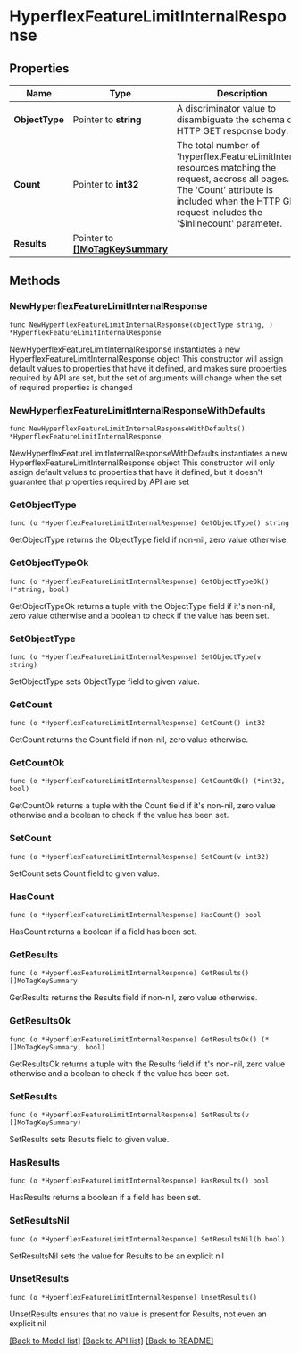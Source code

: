 # HyperflexFeatureLimitInternalResponse

## Properties

Name | Type | Description | Notes
------------ | ------------- | ------------- | -------------
**ObjectType** | Pointer to **string** | A discriminator value to disambiguate the schema of a HTTP GET response body. | 
**Count** | Pointer to **int32** | The total number of &#39;hyperflex.FeatureLimitInternal&#39; resources matching the request, accross all pages. The &#39;Count&#39; attribute is included when the HTTP GET request includes the &#39;$inlinecount&#39; parameter. | [optional] 
**Results** | Pointer to [**[]MoTagKeySummary**](mo.TagKeySummary.md) |  | [optional] 

## Methods

### NewHyperflexFeatureLimitInternalResponse

`func NewHyperflexFeatureLimitInternalResponse(objectType string, ) *HyperflexFeatureLimitInternalResponse`

NewHyperflexFeatureLimitInternalResponse instantiates a new HyperflexFeatureLimitInternalResponse object
This constructor will assign default values to properties that have it defined,
and makes sure properties required by API are set, but the set of arguments
will change when the set of required properties is changed

### NewHyperflexFeatureLimitInternalResponseWithDefaults

`func NewHyperflexFeatureLimitInternalResponseWithDefaults() *HyperflexFeatureLimitInternalResponse`

NewHyperflexFeatureLimitInternalResponseWithDefaults instantiates a new HyperflexFeatureLimitInternalResponse object
This constructor will only assign default values to properties that have it defined,
but it doesn't guarantee that properties required by API are set

### GetObjectType

`func (o *HyperflexFeatureLimitInternalResponse) GetObjectType() string`

GetObjectType returns the ObjectType field if non-nil, zero value otherwise.

### GetObjectTypeOk

`func (o *HyperflexFeatureLimitInternalResponse) GetObjectTypeOk() (*string, bool)`

GetObjectTypeOk returns a tuple with the ObjectType field if it's non-nil, zero value otherwise
and a boolean to check if the value has been set.

### SetObjectType

`func (o *HyperflexFeatureLimitInternalResponse) SetObjectType(v string)`

SetObjectType sets ObjectType field to given value.


### GetCount

`func (o *HyperflexFeatureLimitInternalResponse) GetCount() int32`

GetCount returns the Count field if non-nil, zero value otherwise.

### GetCountOk

`func (o *HyperflexFeatureLimitInternalResponse) GetCountOk() (*int32, bool)`

GetCountOk returns a tuple with the Count field if it's non-nil, zero value otherwise
and a boolean to check if the value has been set.

### SetCount

`func (o *HyperflexFeatureLimitInternalResponse) SetCount(v int32)`

SetCount sets Count field to given value.

### HasCount

`func (o *HyperflexFeatureLimitInternalResponse) HasCount() bool`

HasCount returns a boolean if a field has been set.

### GetResults

`func (o *HyperflexFeatureLimitInternalResponse) GetResults() []MoTagKeySummary`

GetResults returns the Results field if non-nil, zero value otherwise.

### GetResultsOk

`func (o *HyperflexFeatureLimitInternalResponse) GetResultsOk() (*[]MoTagKeySummary, bool)`

GetResultsOk returns a tuple with the Results field if it's non-nil, zero value otherwise
and a boolean to check if the value has been set.

### SetResults

`func (o *HyperflexFeatureLimitInternalResponse) SetResults(v []MoTagKeySummary)`

SetResults sets Results field to given value.

### HasResults

`func (o *HyperflexFeatureLimitInternalResponse) HasResults() bool`

HasResults returns a boolean if a field has been set.

### SetResultsNil

`func (o *HyperflexFeatureLimitInternalResponse) SetResultsNil(b bool)`

 SetResultsNil sets the value for Results to be an explicit nil

### UnsetResults
`func (o *HyperflexFeatureLimitInternalResponse) UnsetResults()`

UnsetResults ensures that no value is present for Results, not even an explicit nil

[[Back to Model list]](../README.md#documentation-for-models) [[Back to API list]](../README.md#documentation-for-api-endpoints) [[Back to README]](../README.md)


